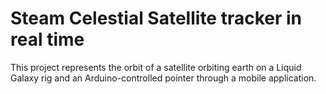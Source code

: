 # Steam Celestial Satellite tracker in real time

This project represents the orbit of a satellite orbiting earth on a Liquid Galaxy rig and an
Arduino-controlled pointer through a mobile application.

